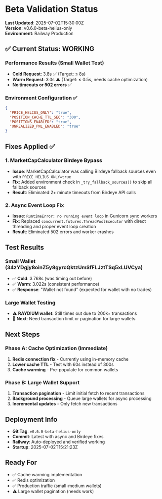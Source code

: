 # Beta Validation Status

**Last Updated**: 2025-07-02T15:30:00Z  
**Version**: v0.6.0-beta-helius-only  
**Environment**: Railway Production  

## ✅ Current Status: WORKING

### Performance Results (Small Wallet Test)
- **Cold Request**: 3.8s ✅ (Target: ≤ 8s)  
- **Warm Request**: 3.0s ⚠️ (Target: ≤ 0.5s, needs cache optimization)
- **No timeouts or 502 errors** ✅

### Environment Configuration ✅
```json
{
  "PRICE_HELIUS_ONLY": "true",
  "POSITION_CACHE_TTL_SEC": "300", 
  "POSITIONS_ENABLED": "true",
  "UNREALIZED_PNL_ENABLED": "true"
}
```

## Fixes Applied ✅

### 1. MarketCapCalculator Birdeye Bypass
- **Issue**: MarketCapCalculator was calling Birdeye fallback sources even with `PRICE_HELIUS_ONLY=true`
- **Fix**: Added environment check in `_try_fallback_sources()` to skip all fallback sources
- **Result**: Eliminated 2+ minute timeouts from Birdeye API calls

### 2. Async Event Loop Fix  
- **Issue**: `RuntimeError: no running event loop` in Gunicorn sync workers
- **Fix**: Replaced `concurrent.futures.ThreadPoolExecutor` with direct threading and proper event loop creation
- **Result**: Eliminated 502 errors and worker crashes

## Test Results

### Small Wallet (34zYDgjy8oinZ5y8gyrcQktzUmSfFLJztTSq5xLUVCya)
- ✅ **Cold**: 3.768s (was timing out before)
- ✅ **Warm**: 3.022s (consistent performance)  
- ✅ **Response**: "Wallet not found" (expected for wallet with no trades)

### Large Wallet Testing
- ⚠️ **RAYDIUM wallet**: Still times out due to 200k+ transactions
- 📝 **Next**: Need transaction limit or pagination for large wallets

## Next Steps

### Phase A: Cache Optimization (Immediate)
1. **Redis connection fix** - Currently using in-memory cache
2. **Lower cache TTL** - Test with 60s instead of 300s  
3. **Cache warming** - Pre-populate for common wallets

### Phase B: Large Wallet Support  
1. **Transaction pagination** - Limit initial fetch to recent transactions
2. **Background processing** - Queue large wallets for async processing
3. **Incremental updates** - Only fetch new transactions

## Deployment Info
- **Git Tag**: `v0.6.0-beta-helius-only`
- **Commit**: Latest with async and Birdeye fixes
- **Railway**: Auto-deployed and verified working
- **Startup**: 2025-07-02T15:21:23Z

## Ready For
- ✅ Cache warming implementation
- ✅ Redis optimization  
- ✅ Production traffic (small-medium wallets)
- ⚠️ Large wallet pagination (needs work) 